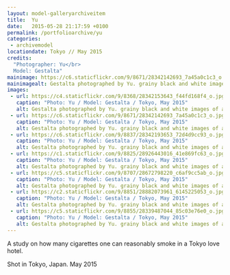 ```yaml
---
layout: model-galleryarchiveitem
title:  Yu
date:   2015-05-28 21:17:59 +0100
permalink: /portfolioarchive/yu
categories:
 - archivemodel
locationdate: Tokyo // May 2015
credits:
  "Photographer: Yu</br>
  Model: Gestalta"
mainimage: https://c6.staticflickr.com/9/8671/28342142693_7a45a0c1c3_o.jpg
mainimagealt: Gestalta photographed by Yu. grainy black and white images of a girl smoking in a hotel room
images:
 - url: https://c4.staticflickr.com/9/8368/28342153643_f44fd168f4_o.jpg
   caption: "Photo: Yu / Model: Gestalta / Tokyo, May 2015"
   alt: Gestalta photographed by Yu. grainy black and white images of a girl smoking in a hotel room
 - url: https://c6.staticflickr.com/9/8671/28342142693_7a45a0c1c3_o.jpg
   caption: "Photo: Yu / Model: Gestalta / Tokyo, May 2015"
   alt: Gestalta photographed by Yu. grainy black and white images of a girl smoking in a hotel room
 - url: https://c6.staticflickr.com/9/8837/28342193653_72d4d9cc93_o.jpg
   caption: "Photo: Yu / Model: Gestalta / Tokyo, May 2015"
   alt: Gestalta photographed by Yu. grainy black and white images of a girl smoking in a hotel room
 - url: https://c1.staticflickr.com/9/8825/28926443016_41e869fc63_o.jpg
   caption: "Photo: Yu / Model: Gestalta / Tokyo, May 2015"
   alt: Gestalta photographed by Yu. grainy black and white images of a girl smoking in a hotel room
 - url: https://c5.staticflickr.com/9/8707/28672798220_c6af9cc5ab_o.jpg
   caption: "Photo: Yu / Model: Gestalta / Tokyo, May 2015"
   alt: Gestalta photographed by Yu. grainy black and white images of a girl smoking in a hotel room
 - url: https://c2.staticflickr.com/9/8851/28882073961_6145225053_o.jpg
   caption: "Photo: Yu / Model: Gestalta / Tokyo, May 2015"
   alt: Gestalta photographed by Yu. grainy black and white images of a girl smoking in a hotel room
 - url: https://c5.staticflickr.com/9/8855/28339487044_85c03e76e0_o.jpg
   caption: "Photo: Yu / Model: Gestalta / Tokyo, May 2015"
   alt: Gestalta photographed by Yu. grainy black and white images of a girl smoking in a hotel room
---
```

A study on how many cigarettes one can reasonably smoke in a Tokyo love hotel.

Shot in Tokyo, Japan. May 2015
